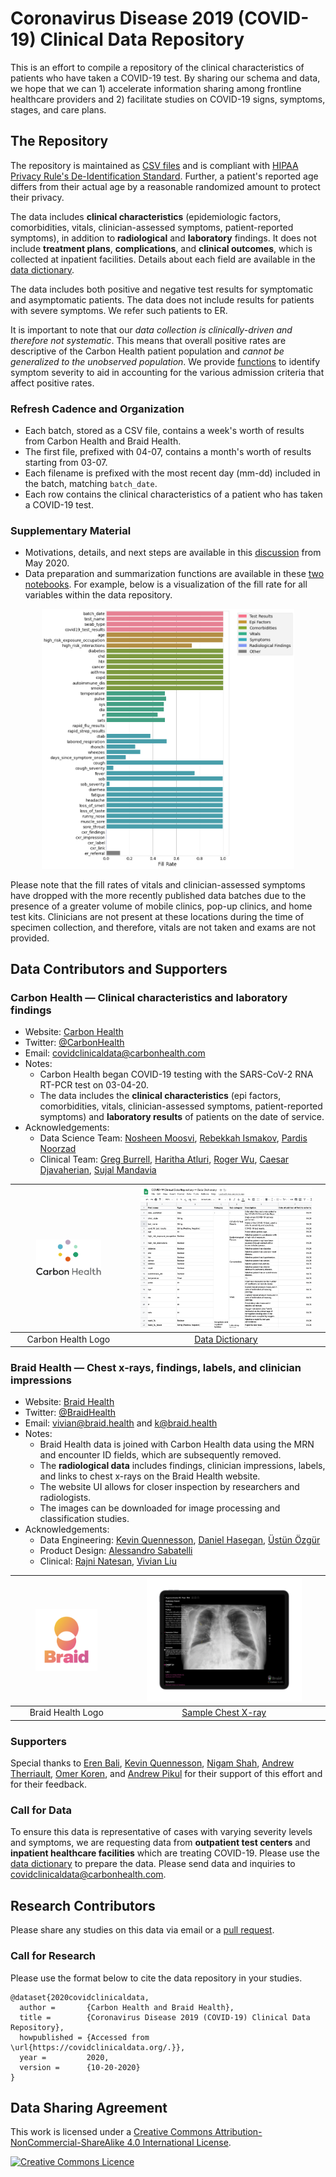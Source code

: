 # Coronavirus Disease 2019 (COVID-19) Clinical Data Repository

This is an effort to compile a repository of the clinical characteristics of patients who have taken a COVID-19 test. By sharing our schema and data, we hope that we can 1) accelerate information sharing among frontline healthcare providers and 2) facilitate studies on COVID-19 signs, symptoms, stages, and care plans.

## The Repository

The repository is maintained as [CSV files](https://github.com/mdcollab/covidclinicaldata/tree/master/data/) and is compliant with <a href="https://www.hhs.gov/hipaa/for-professionals/privacy/special-topics/de-identification/index.html#standard" target="_blank">HIPAA Privacy Rule's De-Identification Standard</a>. Further, a patient's reported age differs from their actual age by a reasonable randomized amount to protect their privacy. 

The data includes **clinical characteristics** (epidemiologic factors, comorbidities, vitals, clinician-assessed symptoms, patient-reported symptoms), in addition to **radiological** and **laboratory** findings. It does not include **treatment plans**, **complications**, and **clinical outcomes**, which is collected at inpatient facilities. Details about each field are available in the <a href="https://docs.google.com/spreadsheets/d/1p9rtv2LjVCPb54MdGe8ZqJ1zF3McIFnzq-ZhhjWgguI/edit?usp=sharing" target="_blank">data dictionary</a>.

The data includes both positive and negative test results for symptomatic and asymptomatic patients. The data does not include results for patients with severe symptoms. We refer such patients to ER.

It is important to note that our _data collection is clinically-driven and therefore not systematic_. This means that overall positive rates are descriptive of the Carbon Health patient population and _cannot be generalized to the unobserved population_. We provide [functions](https://github.com/mdcollab/covidclinicaldata/blob/master/notebooks/a_utils.ipynb) to identify symptom severity to aid in accounting for the various admission criteria that affect positive rates.

### Refresh Cadence and Organization 

* Each batch, stored as a CSV file, contains a week's worth of results from Carbon Health and Braid Health.
* The first file, prefixed with 04-07, contains a month's worth of results starting from 03-07.  
* Each filename is prefixed with the most recent day (mm-dd) included in the batch, matching `batch_date`.
* Each row contains the clinical characteristics of a patient who has taken a COVID-19 test. 

### Supplementary Material

* Motivations, details, and next steps are available in this [discussion](https://twitter.com/erenbali/status/1261083321158770689?s=20) from May 2020.
* Data preparation and summarization functions are available in these [two notebooks](https://github.com/mdcollab/covidclinicaldata/tree/master/notebooks/). For example, below is a visualization of the fill rate for all variables within the data repository.

<center><img src="charts/10-20_fill_rate.png" width="80%"></center>

Please note that the fill rates of vitals and clinician-assessed symptoms have dropped with the more recently published data batches due to the presence of a greater volume of mobile clinics, pop-up clinics, and home test kits. Clinicians are not present at these locations during the time of specimen collection, and therefore, vitals are not taken and exams are not provided.

## Data Contributors and Supporters

### Carbon Health — Clinical characteristics and laboratory findings

- Website: <a href="https://carbonhealth.com/coronavirus" target="_blank">Carbon Health</a>
- Twitter: <a href="https://twitter.com/CarbonHealth" target="_blank">@CarbonHealth</a>
- Email: <covidclinicaldata@carbonhealth.com>
- Notes: 
    * Carbon Health began COVID-19 testing with the SARS-CoV-2 RNA RT-PCR test on 03-04-20. 
    * The data includes the **clinical characteristics** (epi factors, comorbidities, vitals, clinician-assessed symptoms, patient-reported symptoms) and **laboratory results** of patients on the date of service.
- Acknowledgements:
  - Data Science Team: [Nosheen Moosvi](https://www.linkedin.com/in/nosheen-moosvi-82a31883/), [Rebekkah Ismakov](https://www.linkedin.com/in/rismakov/), [Pardis Noorzad](https://djpardis.com)
  - Clinical Team: [Greg Burrell](https://www.linkedin.com/in/gregburrell/),  [Haritha Atluri](https://www.linkedin.com/in/harithaatluri/), [Roger Wu](https://www.linkedin.com/in/roger-wu-md-mba-facep-b91844a/), [Caesar Djavaherian](https://www.linkedin.com/in/caesar-djavaherian/), [Sujal Mandavia](https://www.linkedin.com/in/sujal-mandavia-03664414/)
    
| <img src="contributors/logos/carbon_health.png" width="60%"> | <img src="contributors/samples/carbon_health_dictionary.png" width="90%"> |
|:--:| :--: |
| Carbon Health Logo | <a href="https://docs.google.com/spreadsheets/d/1p9rtv2LjVCPb54MdGe8ZqJ1zF3McIFnzq-ZhhjWgguI/edit?usp=sharing" target="_blank">Data Dictionary</a> |

### Braid Health — Chest x-rays, findings, labels, and clinician impressions

- Website: <a href="https://braid.health/www" target="_blank">Braid Health</a>
- Twitter: <a href="https://twitter.com/BraidHealth" target="_blank">@BraidHealth</a>
- Email: <vivian@braid.health> and <k@braid.health>
- Notes:
    * Braid Health data is joined with Carbon Health data using the MRN and encounter ID fields, which are subsequently removed.
    * The **radiological data** includes findings, clinician impressions, labels, and links to chest x-rays on the Braid Health website. 
    * The website UI allows for closer inspection by researchers and radiologists. 
    * The images can be downloaded for image processing and classification studies.
- Acknowledgements:
  - Data Engineering: [Kevin Quennesson](https://www.linkedin.com/in/qevni/), [Daniel Hasegan](https://www.linkedin.com/in/dhasegan/), [Üstün Özgür](https://www.linkedin.com/in/ustunozgur/)
  - Product Design: [Alessandro Sabatelli](https://www.linkedin.com/in/s4l4x/)
  - Clinical: [Rajni Natesan](https://www.linkedin.com/in/rajninatesan/), [Vivian Liu](https://www.linkedin.com/in/viviandliu/)

| <img src="contributors/logos/braid_health.png" width="60%"> |  <img src="contributors/samples/braid_health_c_xray.png" width="80%"> |
|:--:| :--:| 
| Braid Health Logo | <a href="https://braid.health/viewer/study/6905c8c988d201379dd932fa5ba650125d89bc5bddfa6a4df9f4338cbd2326f2?key=BIo8HvL8W_dy__4IdBFd1pxP3xoibTLfRwG4ErLo9Okog3RzXmcB0VJL-7onLz9PlL4OpSzut_hzZZGPnC6LX0&lab=sars"  target="_blank">Sample Chest X-ray</a> |

### Supporters

Special thanks to <a href="https://twitter.com/erenbali" target="_blank">Eren Bali</a>, <a href="https://braid.health/www" target="_blank">Kevin Quennesson</a>, <a href="https://profiles.stanford.edu/nigam-shah" target="_blank">Nigam Shah</a>, [Andrew Therriault](https://www.andrewtherriault.com/), [Omer Koren](https://www.linkedin.com/in/omer-koren-24a3a762/), and [Andrew Pikul](http://ajpikul.com) for their support of this effort and for their feedback.

### Call for Data 

To ensure this data is representative of cases with varying severity levels and symptoms, we are requesting data from **outpatient test centers** and **inpatient healthcare facilities** which are treating COVID-19. Please use the <a href="https://docs.google.com/spreadsheets/d/1p9rtv2LjVCPb54MdGe8ZqJ1zF3McIFnzq-ZhhjWgguI/edit?usp=sharing" target="_blank">data dictionary</a> to prepare the data. Please send data and inquiries to <covidclinicaldata@carbonhealth.com>. 

## Research Contributors

Please share any studies on this data via email or a <a href="https://github.com/mdcollab/covidclinicaldata" target="_blank">pull request</a>. 
<!-- Please keep this section consistent with the "Data Contributors" section. -->

### Call for Research 

Please use the format below to cite the data repository in your studies.

```
@dataset{2020covidclinicaldata,
  author =       {Carbon Health and Braid Health},
  title =        {Coronavirus Disease 2019 (COVID-19) Clinical Data Repository},
  howpublished = {Accessed from \url{https://covidclinicaldata.org/.}},
  year =         2020,
  version =      {10-20-2020}
}
```

## Data Sharing Agreement

This work is licensed under a <a rel="license" href="http://creativecommons.org/licenses/by-nc-sa/4.0/"  target="_blank">Creative Commons Attribution-NonCommercial-ShareAlike 4.0 International License</a>.

<a rel="license" href="http://creativecommons.org/licenses/by-nc-sa/4.0/"  target="_blank"><img alt="Creative Commons Licence" style="border-width:0" src="https://i.creativecommons.org/l/by-nc-sa/4.0/88x31.png" /></a>
